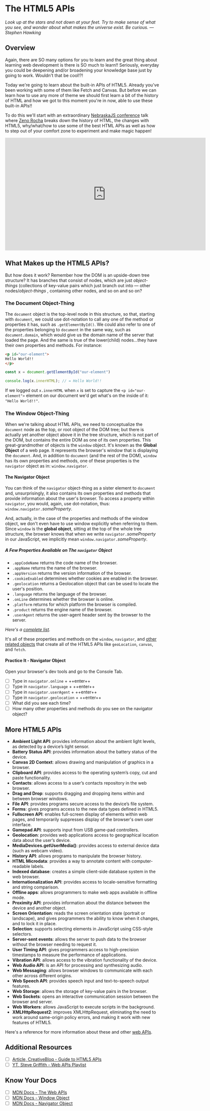 # The HTML5 APIs

*Look up at the stars and not down at your feet. Try to make sense of what you see, and wonder about what makes the universe exist. Be curious. —Stephen Hawking*

## Overview

Again, there are SO many options for you to learn and the great thing about learning web development is there is SO much to learn!! Seriously, everyday you could be deepening and/or broadening your knowledge base just by going to work. Wouldn't that be cool!?!

Today we're going to learn about the built-in APIs of HTML5. Already you've been working with some of them like Fetch and Canvas. But before we can learn how to use any more of theme we should first learn a bit of the history of HTML and how we got to this moment you're in now, able to use these built-in APIs!!

To do this we'll start with an extraordinary [NebraskaJS conference](https://nejsconf.com/) talk where [Zeno Rocha](https://zenorocha.com/zip-code-and-happiness/) breaks down the history of HTML, the changes with HTML5, why/what/how to use some of the best HTML APIs as well as how to step out of your comfort zone to experiment and make magic happen!

<!-- ! Video Contents: Coding Tech - JSConf: Zeno Rocha, Web APIs You Probably Didn't Know Existed -  (width="655" height="368", ratio 1.77) -->
<iframe width="655" height="368" src="https://www.youtube.com/embed/EZpdEljk5dY" title="YouTube video player" frameborder="0" allow="accelerometer; autoplay; clipboard-write; encrypted-media; gyroscope; picture-in-picture" allowfullscreen></iframe>

## What Makes up the HTML5 APIs?

But how does it work? Remember how the DOM is an upside-down tree structure? It has branches that consist of nodes, which are just *object-things* (collections of key-value pairs which just branch out into — other nodes/*object-things* , containing other nodes, and so on and so on?

### The Document Object-Thing

The `document` object is the top-level node in this structure, so that, starting with `document`, we could use dot-notation to call any one of the method or properties it has, such as `.getElementById()`. We could also refer to one of the properties belonging to `document` in the same way, such as `document.domain`, which would give us the domain name of the server that loaded the page. And the same is true of the lower(child) nodes...they have their own properties and methods. For instance:

```html
<p id="our-element">
Hello World!!
</p>
```

```javascript
const x = document.getElementById("our-element")

console.log(x.innerHTML); // = Hello World!!
```

If we logged out `x.innerHTML` when `x` is set to capture the `<p id="our-element">` element on our document we'd get what's on the inside of it: `"Hello World!!"`.

### The Window Object-Thing

When we're talking about HTML APIs, we need to conceptualize the `document` node as the top, or root object of the DOM tree; but there is actually yet another object above it in the tree structure, which is not part of the DOM, but contains the entire DOM as one of its own properties. This great-grandmother of objects is the `window` object. It's known as the **Global Object** of a web page. It represents the browser's window that is displaying the `document`. And, in addition to `document` (and the rest of the DOM), `window` has its own properties and methods, one of these properties is the `navigator` object as in: `window.navigator`.

#### The Navigator Object

You can think of the `navigator` object-thing as a sister element to `document` and, unsurprisingly, it also contains its own properties and methods that provide information about the user's browser. To access a property within `navigator`, you would, again, use dot-notation, thus: `window.navigator.`*someProperty*.

And, actually, in the case of the properties and methods of the window object, we don't even have to use window explicitly when referring to them. Since `window` is the **global object**, sitting at the top of the whole tree structure, the browser knows that when we write `navigator.`*someProperty* in our JavaScript, we implicitly mean `window.navigator.`*someProperty*.

##### A Few Properties Available on The `navigator` Object

* `.appCodeName` returns the code name of the browser.
* `.appName` returns the name of the browser.
* `.appVersion` returns the version information of the browser.
* `.cookieEnabled` determines whether cookies are enabled in the browser.
* `.geolocation` returns a Geolocation object that can be used to locate the user's position.
* `.language` returns the language of the browser.
* `.onLine` determines whether the browser is online.
* `.platform` returns for which platform the browser is compiled.
* `.product` returns the engine name of the browser.
* `.userAgent` returns the user-agent header sent by the browser to the server. 

*Here's a [complete list](https://www.w3schools.com/jsref/obj_navigator.asp).*

It's all of these properties and methods on the `window`, `navigator`, and [other related objects](https://developer.mozilla.org/en-US/docs/Web/API/Window) that create all of the HTML5 APIs like `geoLocation`, `canvas`, and `fetch`.

#### Practice It - Navigator Object

Open your browser's dev tools and go to the Console Tab.

- [ ] Type in `navigator.online` + ++enter++
- [ ] Type in `navigator.language` + ++enter++
- [ ] Type in `navigator.userAgent` + ++enter++
- [ ] Type in `navigator.geolocation` + ++enter++
- [ ] What did you see each time?
- [ ] How many other properties and methods do you see on the navigator object?

## More HTML5 APIs

* **Ambient Light API**: provides information about the ambient light levels, as detected by a device’s light sensor.
* **Battery Status API**: provides information about the battery status of the device.
* **Canvas 2D Context**: allows drawing and manipulation of graphics in a browser.
* **Clipboard API**: provides access to the operating system’s copy, cut and paste functionality.
* **Contacts**: allows access to a user’s contacts repository in the web browser.
* **Drag and Drop**: supports dragging and dropping items within and between browser windows.
* **File API**: provides programs secure access to the device’s file system.
* **Forms**: gives programs access to the new data types defined in HTML5.
* **Fullscreen API**: enables full-screen display of elements within web pages, and temporarily suppresses display of the browser's own user interface.
* **Gamepad API**: supports input from USB game-pad controllers.
* **Geolocation**: provides web applications access to geographical location data about the user’s device.
* **MediaDevices.getUserMedia()**: provides access to external device data (such as webcam video).
* **History API**: allows programs to manipulate the browser history.
* **HTML Microdata**: provides a way to annotate content with computer-readable labels.
* **Indexed database**: creates a simple client-side database system in the web browser.
* **Internationalization API**: provides access to locale-sensitive formatting and string comparison.
* **Offline apps**: allows programmers to make web apps available in offline mode.
* **Proximity API**: provides information about the distance between the device and another object.
* **Screen Orientation**: reads the screen orientation state (portrait or landscape), and gives programmers the ability to know when it changes, and to lock it in place.
* **Selection**: supports selecting elements in JavaScript using CSS-style selectors.
* **Server-sent events**: allows the server to push data to the browser without the browser needing to request it.
* **User Timing API**: gives programmers access to high-precision timestamps to measure the performance of applications.
* **Vibration API**: allows access to the vibration functionality of the device.
* **Web Audio API**: is an API for processing and synthesizing audio.
* **Web Messaging**: allows browser windows to communicate with each other across different origins.
* **Web Speech API**: provides speech input and text-to-speech output features.
* **Web Storage**: allows the storage of key-value pairs in the browser.
* **Web Sockets**: opens an interactive communication session between the browser and server.
* **Web Workers**: allows JavaScript to execute scripts in the background.
* **XMLHttpRequest2**: improves XMLHttpRequest, eliminating the need to work around same-origin policy errors, and making it work with new features of HTML5.

Here's a reference for more information about these and other [web APIs](https://developer.mozilla.org/en-US/docs/Web/API).

## Additional Resources

- [ ] [Article, CreativeBloq - Guide to HTML5 APIs](https://www.creativebloq.com/html5/developer-s-guide-html5-apis-1122923)
- [ ] [YT, Steve Griffith - Web APIs Playlist](https://www.youtube.com/playlist?list=PLyuRouwmQCjlBGMxI_0Ly_Dw-vrniOYNh)

## Know Your Docs

- [ ] [MDN Docs - The Web APIs](https://developer.mozilla.org/en-US/docs/Web/API)
- [ ] [MDN Docs - Window Object](https://developer.mozilla.org/en-US/docs/Web/API/Window)
- [ ] [MDN Docs - Navigator Object](https://www.w3schools.com/jsref/obj_navigator.asp)
